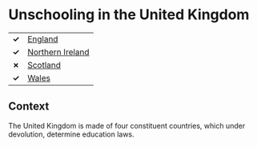 # Unschooling in the United Kingdom
| | |
|-|-|
| __✓__ | [England](England.md) |
| __✓__ | [Northern Ireland](Northern-Ireland.md) |
| __✗__ | [Scotland](Scotland.md) |
| __✓__ | [Wales](Wales.md) |

## Context

The United Kingdom is made of four constituent countries, which under devolution, determine education laws.
